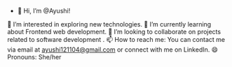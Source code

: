 - 👋 Hi, I’m @Ayushi!

👀 I’m interested in exploring new technologies.
🌱 I’m currently learning about Frontend web development.
💞️ I’m looking to collaborate on projects related to software development .
📫 How to reach me: You can contact me via email at ayushi121104@gmail.com or connect with me on LinkedIn.
😄 Pronouns: She/her

<!---
Ayushi121104/Ayushi121104 is a ✨ special ✨ repository because its `README.md` (this file) appears on your GitHub profile.
You can click the Preview link to take a look at your changes.
--->
